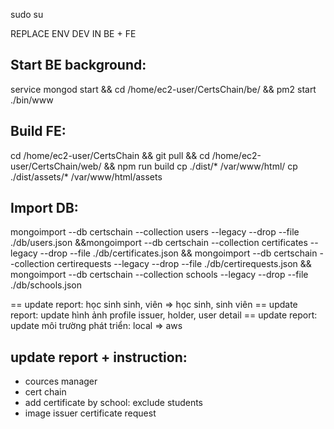sudo su

REPLACE ENV DEV IN BE + FE

## Start BE background:
service mongod start && cd /home/ec2-user/CertsChain/be/ && pm2 start ./bin/www

## Build FE:
cd /home/ec2-user/CertsChain && git pull && cd /home/ec2-user/CertsChain/web/ && npm run build
cp ./dist/* /var/www/html/
cp ./dist/assets/* /var/www/html/assets

## Import DB:
mongoimport --db certschain --collection users --legacy --drop --file ./db/users.json &&mongoimport --db certschain --collection certificates --legacy --drop --file ./db/certificates.json && mongoimport --db certschain --collection certirequests --legacy --drop --file ./db/certirequests.json && mongoimport --db certschain --collection schools --legacy --drop --file ./db/schools.json

== update report: học sinh sinh, viên => học sinh, sinh viên
== update report: update hình ảnh profile issuer, holder, user detail
== update report: update môi trường phát triển: local => aws

## update report + instruction:
- cources manager
- cert chain
- add certificate by school: exclude students
- image issuer certificate request
